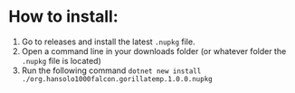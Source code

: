 # How to install:
1. Go to releases and install the latest `.nupkg` file.
2. Open a command line in your downloads folder (or whatever folder the `.nupkg` file is located)
3. Run the following command `dotnet new install ./org.hansolo1000falcon.gorillatemp.1.0.0.nupkg`
